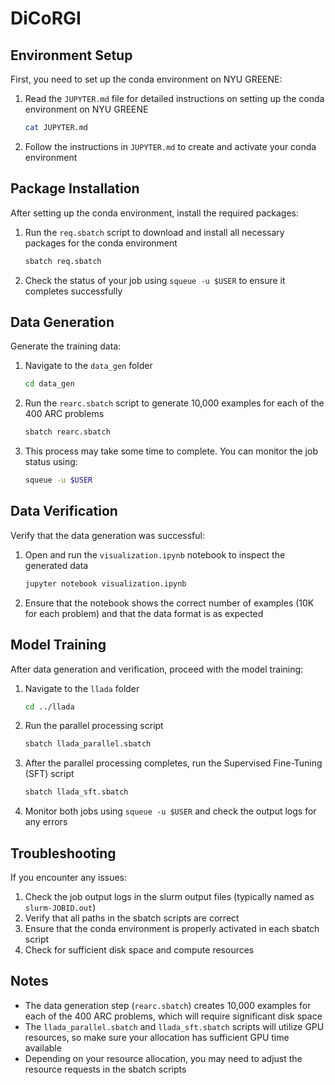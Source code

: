 # DiCoRGI

## Environment Setup

First, you need to set up the conda environment on NYU GREENE:

1. Read the `JUPYTER.md` file for detailed instructions on setting up the conda environment on NYU GREENE
   ```bash
   cat JUPYTER.md
   ```

2. Follow the instructions in `JUPYTER.md` to create and activate your conda environment

## Package Installation

After setting up the conda environment, install the required packages:

1. Run the `req.sbatch` script to download and install all necessary packages for the conda environment
   ```bash
   sbatch req.sbatch
   ```

2. Check the status of your job using `squeue -u $USER` to ensure it completes successfully

## Data Generation

Generate the training data:

1. Navigate to the `data_gen` folder
   ```bash
   cd data_gen
   ```

2. Run the `rearc.sbatch` script to generate 10,000 examples for each of the 400 ARC problems
   ```bash
   sbatch rearc.sbatch
   ```

3. This process may take some time to complete. You can monitor the job status using:
   ```bash
   squeue -u $USER
   ```

## Data Verification

Verify that the data generation was successful:

1. Open and run the `visualization.ipynb` notebook to inspect the generated data
   ```bash
   jupyter notebook visualization.ipynb
   ```

2. Ensure that the notebook shows the correct number of examples (10K for each problem) and that the data format is as expected

## Model Training

After data generation and verification, proceed with the model training:

1. Navigate to the `llada` folder
   ```bash
   cd ../llada
   ```

2. Run the parallel processing script
   ```bash
   sbatch llada_parallel.sbatch
   ```

3. After the parallel processing completes, run the Supervised Fine-Tuning (SFT) script
   ```bash
   sbatch llada_sft.sbatch
   ```

4. Monitor both jobs using `squeue -u $USER` and check the output logs for any errors

## Troubleshooting

If you encounter any issues:

1. Check the job output logs in the slurm output files (typically named as `slurm-JOBID.out`)
2. Verify that all paths in the sbatch scripts are correct
3. Ensure that the conda environment is properly activated in each sbatch script
4. Check for sufficient disk space and compute resources

## Notes

- The data generation step (`rearc.sbatch`) creates 10,000 examples for each of the 400 ARC problems, which will require significant disk space
- The `llada_parallel.sbatch` and `llada_sft.sbatch` scripts will utilize GPU resources, so make sure your allocation has sufficient GPU time available
- Depending on your resource allocation, you may need to adjust the resource requests in the sbatch scripts